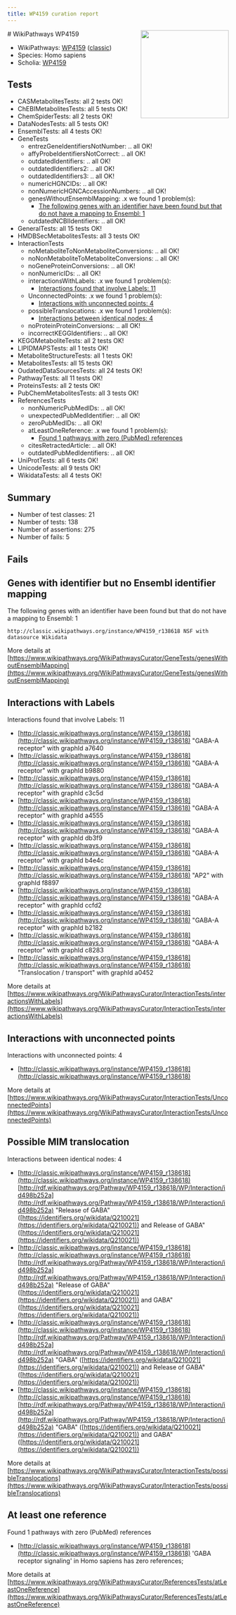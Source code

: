```yaml
---
title: WP4159 curation report
---
```


<img style="float: right; width: 200px" src="https://upload.wikimedia.org/wikipedia/commons/thumb/8/83/Wplogo_with_text_500.png/640px-Wplogo_with_text_500.png" />
# WikiPathways WP4159

* WikiPathways: [WP4159](https://wikipathways.org/pathways/WP4159) ([classic](https://classic.wikipathways.org/instance/WP4159))
* Species: Homo sapiens
* Scholia: [WP4159](https://scholia.toolforge.org/wikipathways/WP4159)
## Tests
* CASMetabolitesTests: all 2 tests OK!
* ChEBIMetabolitesTests: all 5 tests OK!
* ChemSpiderTests: all 2 tests OK!
* DataNodesTests: all 5 tests OK!
* EnsemblTests: all 4 tests OK!
* GeneTests
    * entrezGeneIdentifiersNotNumber: .. all OK!
    * affyProbeIdentifiersNotCorrect: .. all OK!
    * outdatedIdentifiers: .. all OK!
    * outdatedIdentifiers2: .. all OK!
    * outdatedIdentifiers3: .. all OK!
    * numericHGNCIDs: .. all OK!
    * nonNumericHGNCAccessionNumbers: .. all OK!
    * genesWithoutEnsemblMapping: .x we found 1 problem(s):
        * [The following genes with an identifier have been found but that do not have a mapping to Ensembl: 1](#40286d83)
    * outdatedNCBIIdentifiers: .. all OK!
* GeneralTests: all 15 tests OK!
* HMDBSecMetabolitesTests: all 3 tests OK!
* InteractionTests
    * noMetaboliteToNonMetaboliteConversions: .. all OK!
    * noNonMetaboliteToMetaboliteConversions: .. all OK!
    * noGeneProteinConversions: .. all OK!
    * nonNumericIDs: .. all OK!
    * interactionsWithLabels: .x we found 1 problem(s):
        * [Interactions found that involve Labels: 11](#fe97a8b9)
    * UnconnectedPoints: .x we found 1 problem(s):
        * [Interactions with unconnected points: 4](#35a61adc)
    * possibleTranslocations: .x we found 1 problem(s):
        * [Interactions between identical nodes: 4](#1c118209)
    * noProteinProteinConversions: .. all OK!
    * incorrectKEGGIdentifiers: .. all OK!
* KEGGMetaboliteTests: all 2 tests OK!
* LIPIDMAPSTests: all 1 tests OK!
* MetaboliteStructureTests: all 1 tests OK!
* MetabolitesTests: all 15 tests OK!
* OudatedDataSourcesTests: all 24 tests OK!
* PathwayTests: all 11 tests OK!
* ProteinsTests: all 2 tests OK!
* PubChemMetabolitesTests: all 3 tests OK!
* ReferencesTests
    * nonNumericPubMedIDs: .. all OK!
    * unexpectedPubMedIdentifier: .. all OK!
    * zeroPubMedIDs: .. all OK!
    * atLeastOneReference: .x we found 1 problem(s):
        * [Found 1 pathways with zero (PubMed) references](#d0a459f0)
    * citesRetractedArticle: .. all OK!
    * outdatedPubMedIdentifiers: .. all OK!
* UniProtTests: all 6 tests OK!
* UnicodeTests: all 9 tests OK!
* WikidataTests: all 4 tests OK!


## Summary

* Number of test classes: 21
* Number of tests: 138
* Number of assertions: 275
* Number of fails: 5

## Fails

<a name="40286d83" />

## Genes with identifier but no Ensembl identifier mapping

The following genes with an identifier have been found but that do not have a mapping to Ensembl: 1
```
http://classic.wikipathways.org/instance/WP4159_r138618 NSF with datasource Wikidata
```

More details at [https://www.wikipathways.org/WikiPathwaysCurator/GeneTests/genesWithoutEnsemblMapping](https://www.wikipathways.org/WikiPathwaysCurator/GeneTests/genesWithoutEnsemblMapping)

<a name="fe97a8b9" />

## Interactions with Labels

Interactions found that involve Labels: 11

* [http://classic.wikipathways.org/instance/WP4159_r138618](http://classic.wikipathways.org/instance/WP4159_r138618) "GABA-A
receptor" with graphId a7640
* [http://classic.wikipathways.org/instance/WP4159_r138618](http://classic.wikipathways.org/instance/WP4159_r138618) "GABA-A
receptor" with graphId b9880
* [http://classic.wikipathways.org/instance/WP4159_r138618](http://classic.wikipathways.org/instance/WP4159_r138618) "GABA-A
receptor" with graphId c3c5d
* [http://classic.wikipathways.org/instance/WP4159_r138618](http://classic.wikipathways.org/instance/WP4159_r138618) "GABA-A
receptor" with graphId a4555
* [http://classic.wikipathways.org/instance/WP4159_r138618](http://classic.wikipathways.org/instance/WP4159_r138618) "GABA-A
receptor" with graphId db3f9
* [http://classic.wikipathways.org/instance/WP4159_r138618](http://classic.wikipathways.org/instance/WP4159_r138618) "GABA-A
receptor" with graphId b4e4c
* [http://classic.wikipathways.org/instance/WP4159_r138618](http://classic.wikipathways.org/instance/WP4159_r138618) "AP2" with graphId f8897
* [http://classic.wikipathways.org/instance/WP4159_r138618](http://classic.wikipathways.org/instance/WP4159_r138618) "GABA-A
receptor" with graphId ccfd2
* [http://classic.wikipathways.org/instance/WP4159_r138618](http://classic.wikipathways.org/instance/WP4159_r138618) "GABA-A
receptor" with graphId b2182
* [http://classic.wikipathways.org/instance/WP4159_r138618](http://classic.wikipathways.org/instance/WP4159_r138618) "GABA-A
receptor" with graphId c8283
* [http://classic.wikipathways.org/instance/WP4159_r138618](http://classic.wikipathways.org/instance/WP4159_r138618) "Translocation / transport" with graphId a0452


More details at [https://www.wikipathways.org/WikiPathwaysCurator/InteractionTests/interactionsWithLabels](https://www.wikipathways.org/WikiPathwaysCurator/InteractionTests/interactionsWithLabels)

<a name="35a61adc" />

## Interactions with unconnected points

Interactions with unconnected points: 4

* [http://classic.wikipathways.org/instance/WP4159_r138618](http://classic.wikipathways.org/instance/WP4159_r138618)


More details at [https://www.wikipathways.org/WikiPathwaysCurator/InteractionTests/UnconnectedPoints](https://www.wikipathways.org/WikiPathwaysCurator/InteractionTests/UnconnectedPoints)

<a name="1c118209" />

## Possible MIM translocation

Interactions between identical nodes: 4

* [http://classic.wikipathways.org/instance/WP4159_r138618](http://classic.wikipathways.org/instance/WP4159_r138618) [http://rdf.wikipathways.org/Pathway/WP4159_r138618/WP/Interaction/id498b252a](http://rdf.wikipathways.org/Pathway/WP4159_r138618/WP/Interaction/id498b252a) "Release of GABA" ([https://identifiers.org/wikidata/Q210021](https://identifiers.org/wikidata/Q210021)) and 
Release of GABA" ([https://identifiers.org/wikidata/Q210021](https://identifiers.org/wikidata/Q210021))
* [http://classic.wikipathways.org/instance/WP4159_r138618](http://classic.wikipathways.org/instance/WP4159_r138618) [http://rdf.wikipathways.org/Pathway/WP4159_r138618/WP/Interaction/id498b252a](http://rdf.wikipathways.org/Pathway/WP4159_r138618/WP/Interaction/id498b252a) "Release of GABA" ([https://identifiers.org/wikidata/Q210021](https://identifiers.org/wikidata/Q210021)) and 
GABA" ([https://identifiers.org/wikidata/Q210021](https://identifiers.org/wikidata/Q210021))
* [http://classic.wikipathways.org/instance/WP4159_r138618](http://classic.wikipathways.org/instance/WP4159_r138618) [http://rdf.wikipathways.org/Pathway/WP4159_r138618/WP/Interaction/id498b252a](http://rdf.wikipathways.org/Pathway/WP4159_r138618/WP/Interaction/id498b252a) "GABA" ([https://identifiers.org/wikidata/Q210021](https://identifiers.org/wikidata/Q210021)) and 
Release of GABA" ([https://identifiers.org/wikidata/Q210021](https://identifiers.org/wikidata/Q210021))
* [http://classic.wikipathways.org/instance/WP4159_r138618](http://classic.wikipathways.org/instance/WP4159_r138618) [http://rdf.wikipathways.org/Pathway/WP4159_r138618/WP/Interaction/id498b252a](http://rdf.wikipathways.org/Pathway/WP4159_r138618/WP/Interaction/id498b252a) "GABA" ([https://identifiers.org/wikidata/Q210021](https://identifiers.org/wikidata/Q210021)) and 
GABA" ([https://identifiers.org/wikidata/Q210021](https://identifiers.org/wikidata/Q210021))


More details at [https://www.wikipathways.org/WikiPathwaysCurator/InteractionTests/possibleTranslocations](https://www.wikipathways.org/WikiPathwaysCurator/InteractionTests/possibleTranslocations)

<a name="d0a459f0" />

## At least one reference

Found 1 pathways with zero (PubMed) references

* [http://classic.wikipathways.org/instance/WP4159_r138618](http://classic.wikipathways.org/instance/WP4159_r138618) 'GABA receptor signaling' in Homo sapiens has zero references; 


More details at [https://www.wikipathways.org/WikiPathwaysCurator/ReferencesTests/atLeastOneReference](https://www.wikipathways.org/WikiPathwaysCurator/ReferencesTests/atLeastOneReference)

